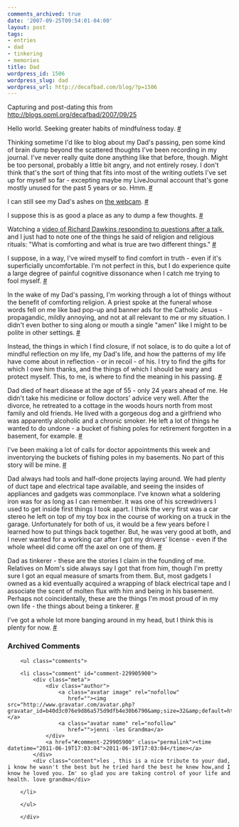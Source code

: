 ```yaml
---
comments_archived: true
date: '2007-09-25T09:54:01-04:00'
layout: post
tags:
- entries
- dad
- tinkering
- memories
title: Dad
wordpress_id: 1506
wordpress_slug: dad
wordpress_url: http://decafbad.com/blog/?p=1506
---
```

Capturing and post-dating this from <http://blogs.opml.org/decafbad/2007/09/25>

<p><a name="When:9:54:38AM"></a>Hello world.  Seeking greater habits of mindfulness today.&nbsp;<a href="/decafbad/2007/09/25#When:9:54:38AM">#</a></p>
<p><a name="When:10:41:20AM"></a>Thinking sometime I'd like to blog about my Dad's passing, pen some kind of brain dump beyond the scattered thoughts I've been recording in my journal.  I've never really quite done anything like that before, though.  Might be too personal, probably a little bit angry, and not entirely rosey.  I don't think that's the sort of thing that fits into most of the writing outlets I've set up for myself so far - excepting maybe my LiveJournal account that's gone mostly unused for the past 5 years or so. Hmm.&nbsp;<a href="/decafbad/2007/09/25#When:10:41:20AM">#</a></p>
<p><a name="When:12:20:25PM"></a>I can still see my Dad's ashes on <a href="http://johndee.com/ncn/irons_ncn.htm">the webcam</a>.&nbsp;<a href="/decafbad/2007/09/25#When:12:20:25PM">#</a></p>
<p><a name="When:2:00:10PM"></a>I suppose this is as good a place as any to dump a few thoughts.&nbsp;<a href="/decafbad/2007/09/25#When:2:00:10PM">#</a></p>
<p><a name="When:1:07:46PM"></a>Watching a <a href="http://www.videosift.com/video/Richard-Dawkins-responds-to-Jerry-Falwells-students">video of Richard Dawkins responding to questions after a talk</a>, and I just had to note one of the things he said of religion and religious rituals: "What is comforting and what is true are two different things."&nbsp;<a href="/decafbad/2007/09/25#When:1:07:46PM">#</a></p>

<p><a name="When:1:18:56PM"></a>I suppose, in a way, I've wired myself to find comfort in truth - even if it's superficially uncomfortable.  I'm not perfect in this, but I do experience quite a large degree of painful cognitive dissonance when I catch me trying to fool myself.&nbsp;<a href="/decafbad/2007/09/25#When:1:18:56PM">#</a></p>
<p><a name="When:1:13:18PM"></a>In the wake of my Dad's passing, I'm working through a lot of things without the benefit of comforting religion.  A priest spoke at the funeral whose words fell on me like bad pop-up and banner ads for the Catholic Jesus - propagandic, mildly annoying, and not at all relevant to me or my situation.  I didn't even bother to sing along or mouth a single "amen" like I might to be polite in other settings.&nbsp;<a href="/decafbad/2007/09/25#When:1:13:18PM">#</a></p>
<p><a name="When:1:13:32PM"></a>Instead, the things in which I find closure, if not solace, is to do quite a lot of mindful reflection on my life, my Dad's life, and how the patterns of my life have come about in reflection - or in recoil - of his.  I try to find the gifts for which I owe him thanks, and the things of which I should be wary and protect myself.  This, to me, is where to find the meaning in his passing.&nbsp;<a href="/decafbad/2007/09/25#When:1:13:32PM">#</a></p>
<p><a name="When:1:20:57PM"></a>Dad died of heart disease at the age of 55 - only 24 years ahead of me.  He didn't take his medicine or follow doctors' advice very well.  After the divorce, he retreated to a cottage in the woods hours north from most family and old friends.  He lived with a gorgeous dog and a girlfriend who was apparently alcoholic and a chronic smoker.  He left a lot of things he wanted to do undone - a bucket of fishing poles for retirement forgotten in a basement, for example.&nbsp;<a href="/decafbad/2007/09/25#When:1:20:57PM">#</a></p>
<p><a name="When:1:55:32PM"></a>I've been making a lot of calls for doctor appointments this week and inventorying the buckets of fishing poles in my basements.  No part of this story will be mine.&nbsp;<a href="/decafbad/2007/09/25#When:1:55:32PM">#</a></p>
<p><a name="When:1:46:28PM"></a>Dad always had tools and half-done projects laying around.  We had plenty of duct tape and electrical tape available, and seeing the insides of appliances and gadgets was commonplace.  I've known what a soldering iron was for as long as I can remember.  It was one of his screwdrivers I used to get inside first things I took apart.  I think the very first was a car stereo he left on top of my toy box in the course of working on a truck in the garage.  Unfortunately for both of us, it would be a few years before I learned how to put things back together.  But, he was very good at both, and I never wanted for a working car after I got my drivers' license - even if the whole wheel did come off the axel on one of them.&nbsp;<a href="/decafbad/2007/09/25#When:1:46:28PM">#</a></p>
<p><a name="When:1:53:36PM"></a>Dad as tinkerer - these are the stories I claim in the founding of me.  Relatives on Mom's side always say I got that from him, though I'm pretty sure I got an equal measure of smarts from them.  But, most gadgets I owned as a kid eventually acquired a wrapping of black electrical tape and I associate the scent of molten flux with him and being in his basement.  Perhaps not coincidentally, these are the things I'm most proud of in my own life - the things about being a tinkerer.&nbsp;<a href="/decafbad/2007/09/25#When:1:53:36PM">#</a></p>
<p><a name="When:1:58:17PM"></a>I've got a whole lot more banging around in my head, but I think this is plenty for now.&nbsp;<a href="/decafbad/2007/09/25#When:1:58:17PM">#</a></p>


<div id="comments" class="comments archived-comments">
            <h3>Archived Comments</h3>
            
        <ul class="comments">
            
        <li class="comment" id="comment-229905900">
            <div class="meta">
                <div class="author">
                    <a class="avatar image" rel="nofollow" 
                       href=""><img src="http://www.gravatar.com/avatar.php?gravatar_id=b40d3c076e9d86a575d9dfb4e30b6790&amp;size=32&amp;default=http://mediacdn.disqus.com/1320279820/images/noavatar32.png"/></a>
                    <a class="avatar name" rel="nofollow" 
                       href="">jenni -les Grandma</a>
                </div>
                <a href="#comment-229905900" class="permalink"><time datetime="2011-06-19T17:03:04">2011-06-19T17:03:04</time></a>
            </div>
            <div class="content">les , this is a nice tribute to your dad, i know he wasn't the best but he tried hard the best he knew how,and I know he loved you. Im' so glad you are taking control of your life and health. love grandma</div>
            
        </li>
    
        </ul>
    
        </div>
    